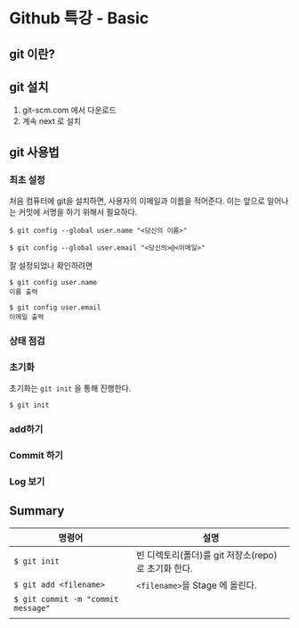 # Github 특강 - Basic


## git 이란?




## git 설치


1. git-scm.com 에서 다운로드
2. 계속 next 로 설치



## git 사용법


### 최초 설정


처음 컴퓨터에 git을 설치하면, 사용자의 이메일과 이름을 적어준다. 이는 앞으로 일어나는 커밋에 서명을 하기 위해서 필요하다.

```
$ git config --global user.name "<당신의 이름>"

$ git config --global user.email "<당신의>@<이메일>"
```


잘 설정되었나 확인하려면

```
$ git config user.name
이름 출력

$ git config user.email
이메일 출력
```




### 상태 점검






### 초기화


초기화는 `git init` 을 통해 진행한다.

```
$ git init
```






### add하기




### Commit 하기




### Log 보기




## Summary


| 명령어                             | 설명                                                |
| ---------------------------------- | --------------------------------------------------- |
| `$ git init`                       | 빈 디렉토리(폴더)를 git 저장소(repo)로 초기화 한다. |
| `$ git add <filename>`             | `<filename>`을 Stage 에 올린다.                     |
| `$ git commit -m "commit message"` |                                                     |
|                                    |                                                     |

